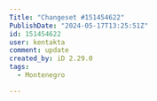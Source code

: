 ```yaml
---
Title: "Changeset #151454622"
PublishDate: "2024-05-17T13:25:51Z"
id: 151454622
user: kentakta
comment: update
created_by: iD 2.29.0
tags:
  - Montenegro

---
```

